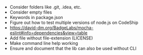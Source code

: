 - Consider folders like .git, .idea, etc.
- Consider empty files
- Keywords in package.json
- Figure out how to test multiple versions of node.js on CodeShip
- https://david-dm.org/BadgeLabs/mocha-eslint#info=dependencies&view=table
- Add file without file-extension (LICENSE)
- Make command line help working
- Ensure and document that the lib can also be used without CLI
